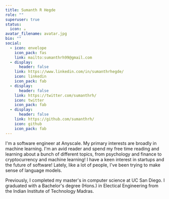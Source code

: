 ```yaml
---
title: Sumanth R Hegde
role: ""
superuser: true
status:
  icon: ☕️
avatar_filename: avatar.jpg
bio: ""
social:
  - icon: envelope
    icon_pack: fas
    link: mailto:sumanthrh99@gmail.com
  - display:
      header: false
    link: https://www.linkedin.com/in/sumanthrhegde/
    icon: linkedin
    icon_pack: fab
  - display:
      header: false
    link: https://twitter.com/sumanthrh/
    icon: twitter
    icon_pack: fab
  - display:
      header: false
    link: https://github.com/sumanthrh/
    icon: github
    icon_pack: fab
---
```

I'm a software engineer at Anyscale. My primary interests are broadly in machine learning. I'm an avid reader and spend my free time reading and learning about a bunch of different topics, from psychology and finance to cryptocurrency and machine learning! I have a keen interest in startups and the future of software! Lately, like a lot of people, I've been trying to make sense of language models. 

Previously, I completed my master's in computer science at UC San Diego. I graduated with a Bachelor's degree (Hons.) in Electical Engineering from the Indian Institute of Technology Madras. 

<!-- {{< icon name="download" pack="fas" >}} {{< staticref "uploads/resume.pdf" "newtab" >}}Download{{< /staticref >}} my resumé as a PDF. -->
